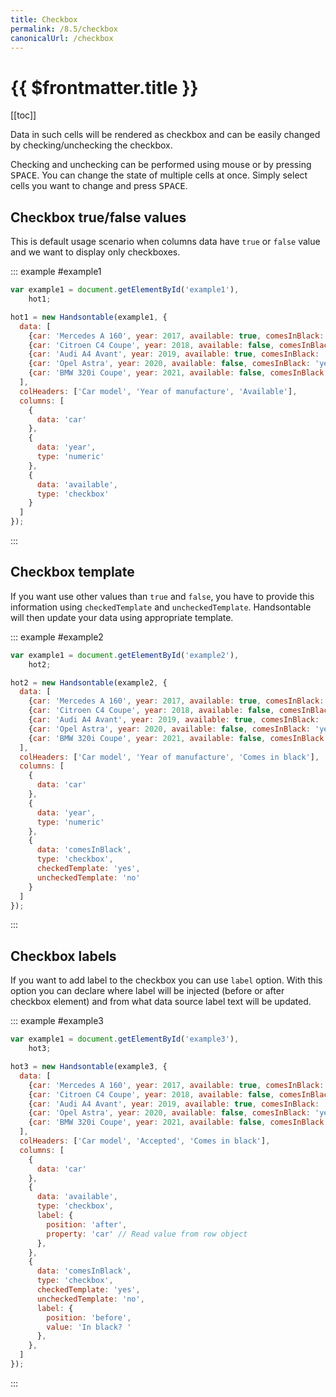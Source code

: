 ```yaml
---
title: Checkbox
permalink: /8.5/checkbox
canonicalUrl: /checkbox
---
```


# {{ $frontmatter.title }}

[[toc]]

Data in such cells will be rendered as checkbox and can be easily changed by checking/unchecking the checkbox.

Checking and unchecking can be performed using mouse or by pressing <kbd>SPACE</kbd>. You can change the state of multiple cells at once. Simply select cells you want to change and press <kbd>SPACE</kbd>.

## Checkbox true/false values

This is default usage scenario when columns data have `true` or `false` value and we want to display only checkboxes.

::: example #example1
```js
var example1 = document.getElementById('example1'),
    hot1;

hot1 = new Handsontable(example1, {
  data: [
    {car: 'Mercedes A 160', year: 2017, available: true, comesInBlack: 'yes'},
    {car: 'Citroen C4 Coupe', year: 2018, available: false, comesInBlack: 'yes'},
    {car: 'Audi A4 Avant', year: 2019, available: true, comesInBlack: 'no'},
    {car: 'Opel Astra', year: 2020, available: false, comesInBlack: 'yes'},
    {car: 'BMW 320i Coupe', year: 2021, available: false, comesInBlack: 'no'}
  ],
  colHeaders: ['Car model', 'Year of manufacture', 'Available'],
  columns: [
    {
      data: 'car'
    },
    {
      data: 'year',
      type: 'numeric'
    },
    {
      data: 'available',
      type: 'checkbox'
    }
  ]
});
```
:::

## Checkbox template

If you want use other values than `true` and `false`, you have to provide this information using `checkedTemplate` and `uncheckedTemplate`. Handsontable will then update your data using appropriate template.

::: example #example2
```js
var example1 = document.getElementById('example2'),
    hot2;

hot2 = new Handsontable(example2, {
  data: [
    {car: 'Mercedes A 160', year: 2017, available: true, comesInBlack: 'yes'},
    {car: 'Citroen C4 Coupe', year: 2018, available: false, comesInBlack: 'yes'},
    {car: 'Audi A4 Avant', year: 2019, available: true, comesInBlack: 'no'},
    {car: 'Opel Astra', year: 2020, available: false, comesInBlack: 'yes'},
    {car: 'BMW 320i Coupe', year: 2021, available: false, comesInBlack: 'no'}
  ],
  colHeaders: ['Car model', 'Year of manufacture', 'Comes in black'],
  columns: [
    {
      data: 'car'
    },
    {
      data: 'year',
      type: 'numeric'
    },
    {
      data: 'comesInBlack',
      type: 'checkbox',
      checkedTemplate: 'yes',
      uncheckedTemplate: 'no'
    }
  ]
});
```
:::

## Checkbox labels

If you want to add label to the checkbox you can use `label` option. With this option you can declare where label will be injected (before or after checkbox element) and from what data source label text will be updated.

::: example #example3
```js
var example1 = document.getElementById('example3'),
    hot3;

hot3 = new Handsontable(example3, {
  data: [
    {car: 'Mercedes A 160', year: 2017, available: true, comesInBlack: 'yes'},
    {car: 'Citroen C4 Coupe', year: 2018, available: false, comesInBlack: 'yes'},
    {car: 'Audi A4 Avant', year: 2019, available: true, comesInBlack: 'no'},
    {car: 'Opel Astra', year: 2020, available: false, comesInBlack: 'yes'},
    {car: 'BMW 320i Coupe', year: 2021, available: false, comesInBlack: 'no'}
  ],
  colHeaders: ['Car model', 'Accepted', 'Comes in black'],
  columns: [
    {
      data: 'car'
    },
    {
      data: 'available',
      type: 'checkbox',
      label: {
        position: 'after',
        property: 'car' // Read value from row object
      },
    },
    {
      data: 'comesInBlack',
      type: 'checkbox',
      checkedTemplate: 'yes',
      uncheckedTemplate: 'no',
      label: {
        position: 'before',
        value: 'In black? '
      },
    },
  ]
});
```
:::

